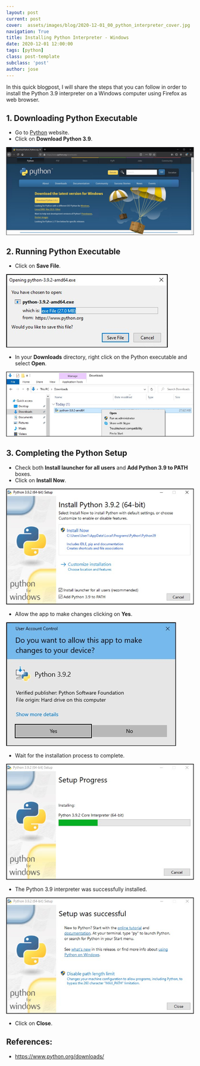 ```yaml
---
layout: post
current: post
cover:  assets/images/blog/2020-12-01_00_python_interpreter_cover.jpg
navigation: True
title: Installing Python Interpreter - Windows
date: 2020-12-01 12:00:00
tags: [python]
class: post-template
subclass: 'post'
author: jose
---
```


In this quick blogpost, I will share the steps that you can follow in order to install the Python 3.9 interpreter on a Windows computer using Firefox as web browser.

## 1. Downloading Python Executable
* Go to [Python](https://www.python.org/downloads/) website.
* Click on **Download Python 3.9**.

![](assets/images/blog/2020-12-01_01_python_interpreter_download.jpg)

## 2. Running Python Executable
* Click on **Save File**.

![](assets/images/blog/2020-12-01_02_python_interpreter_save_file.jpg)

* In your **Downloads** directory, right click on the Python executable and select **Open**.

![](assets/images/blog/2020-12-01_03_python_interpreter_open_executable.jpg)

## 3. Completing the Python Setup

* Check both **Install launcher for all users** and **Add Python 3.9 to PATH** boxes.
* Click on **Install Now**.

![](assets/images/blog/2020-12-01_04_python_setup_install.jpg)

* Allow the app to make changes clicking on **Yes**.

![](assets/images/blog/2020-12-01_05_python_make_changes.jpg)

* Wait for the installation process to complete.

![](assets/images/blog/2020-12-01_06_python_wait_installation_process.jpg)

* The Python 3.9 interpreter was successfully installed.

![](assets/images/blog/2020-12-01_07_python_successful_installation.jpg)

* Click on **Close**.

## References:

*  https://www.python.org/downloads/

